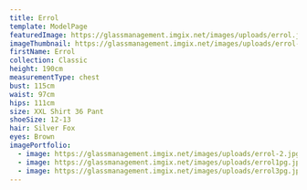 ```yaml
---
title: Errol
template: ModelPage
featuredImage: https://glassmanagement.imgix.net/images/uploads/errol.jpg
imageThumbnail: https://glassmanagement.imgix.net/images/uploads/errol-2.jpg
firstName: Errol
collection: Classic
height: 190cm
measurementType: chest
bust: 115cm
waist: 97cm
hips: 111cm
size: XXL Shirt 36 Pant
shoeSize: 12-13
hair: Silver Fox
eyes: Brown
imagePortfolio:
  - image: https://glassmanagement.imgix.net/images/uploads/errol-2.jpg
  - image: https://glassmanagement.imgix.net/images/uploads/errol1pg.jpg
  - image: https://glassmanagement.imgix.net/images/uploads/errol3pg.jpg
---
```


